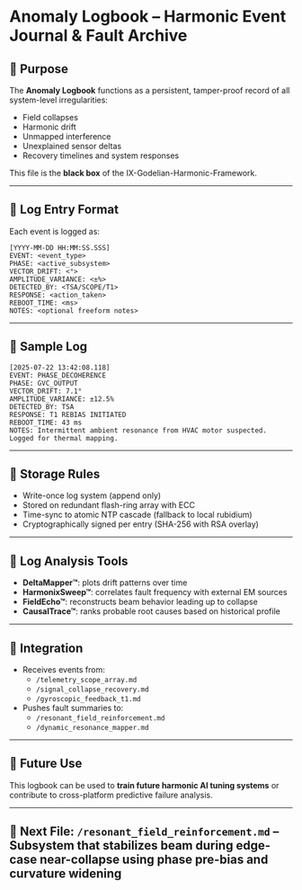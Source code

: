 # Anomaly Logbook – Harmonic Event Journal & Fault Archive

## 📘 Purpose

The **Anomaly Logbook** functions as a persistent, tamper-proof record of all system-level irregularities:

- Field collapses  
- Harmonic drift  
- Unmapped interference  
- Unexplained sensor deltas  
- Recovery timelines and system responses

This file is the **black box** of the IX-Godelian-Harmonic-Framework.

---

## 🧾 Log Entry Format

Each event is logged as:

```
[YYYY-MM-DD HH:MM:SS.SSS]  
EVENT: <event_type>  
PHASE: <active_subsystem>  
VECTOR_DRIFT: <°>  
AMPLITUDE_VARIANCE: <±%>  
DETECTED_BY: <TSA/SCOPE/T1>  
RESPONSE: <action_taken>  
REBOOT_TIME: <ms>  
NOTES: <optional freeform notes>
```

---

## 🧠 Sample Log

```
[2025-07-22 13:42:08.118]  
EVENT: PHASE_DECOHERENCE  
PHASE: GVC_OUTPUT  
VECTOR_DRIFT: 7.1°  
AMPLITUDE_VARIANCE: ±12.5%  
DETECTED_BY: TSA  
RESPONSE: T1 REBIAS INITIATED  
REBOOT_TIME: 43 ms  
NOTES: Intermittent ambient resonance from HVAC motor suspected. Logged for thermal mapping.
```

---

## 🔐 Storage Rules

- Write-once log system (append only)  
- Stored on redundant flash-ring array with ECC  
- Time-sync to atomic NTP cascade (fallback to local rubidium)  
- Cryptographically signed per entry (SHA-256 with RSA overlay)

---

## 🧪 Log Analysis Tools

- **DeltaMapper™**: plots drift patterns over time  
- **HarmonixSweep™**: correlates fault frequency with external EM sources  
- **FieldEcho™**: reconstructs beam behavior leading up to collapse  
- **CausalTrace™**: ranks probable root causes based on historical profile

---

## 🧬 Integration

- Receives events from:
  - `/telemetry_scope_array.md`  
  - `/signal_collapse_recovery.md`  
  - `/gyroscopic_feedback_t1.md`  
- Pushes fault summaries to:
  - `/resonant_field_reinforcement.md`  
  - `/dynamic_resonance_mapper.md`

---

## 🧲 Future Use

This logbook can be used to **train future harmonic AI tuning systems** or contribute to cross-platform predictive failure analysis.

---

## 🔗 Next File: `/resonant_field_reinforcement.md` – Subsystem that stabilizes beam during edge-case near-collapse using phase pre-bias and curvature widening
